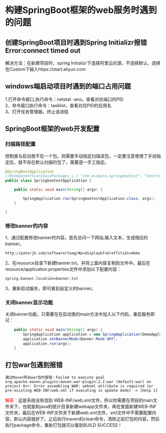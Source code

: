 # 构建SpringBoot框架的web服务时遇到的问题  
## 创建SpringBoot项目时遇到Spring Initializr报错Error:connect timed out  
解决方法：在新建项目时，spring Initializr下选择阿里云的源，不选择默认，选择在Custom下输入https://start.aliyun.com     
## windows端启动项目时遇到的端口占用问题  
1.打开命令窗口,执行命令：netstat -ano。查看对应端口的PID   
2、命令窗口执行命令：tasklist，查看对应PID的应用名  
3、打开任务管理器，终止该进程  

## SpringBoot框架的web开发配置  
### 扫描路径配置  
控制类与启动类不在一个包，则需要手动指定扫描该包，一定要注意使用了手动指定后，就不存在默认扫描的包了，需要逐一手工指定。  
```java
@SpringBootApplication
//@ComponentScan(basePackages = { "com.example.springbootest", "Controlller" }) // 手动指定扫描的包
public class SpringbootestApplication {

    public static void main(String[] args) {

        SpringApplication.run(SpringbootestApplication.class, args);
    }

}
``` 
### 修改banner的内容  
1、通过配置修改banner的内容。首先访问一下网站,输入文本，生成相应的banner。    
```properties  
http://patorjk.com/software/taag/#p=display&f=Graffiti&t=demo
```
2、在resource目录下新建banner.txt，并将上面内容复制到文件中。最后在resource/application.properties文件中添加以下配置内容：
```properties  
spring.banner.location=banner.txt
```
3、重新启动服务，即可看到自定义的banner。  
### 关闭banner显示功能  
关闭banner功能，只需要在在启动类的main方法中加入以下代码，重启服务即可：  
```java
    public static void main(String[] args) {
		SpringApplication application = new SpringApplication(DemoApplication.class);
		application.setBannerMode(Banner.Mode.OFF);
        application.run(args);
	}
```
## 打包war包遇到报错
```
通过Maven导出war包时报错：Failed to execute goal org.apache.maven.plugins:maven-war-plugin:2.2:war (default-war) on project Ocr: Error assembling WAR: webxml attribute is required (or pre-existing WEB-INF/web.xml if executing in update mode) -> [Help 1]  
```
<font color=red>解答：</font>这是系统没有找到 WEB-INF/web.xml文件，所以你需要在项目的main文件夹下，也就是和java的统计目录新建webapp文件夹，再在里面新建WEB-INF文件夹，最后在WEB-INF文件夹下新建web.xml文件，xml文件中不需要配置内容，默认内容就好了。之后执行maven的clean命令，清除之前打包的内容，然后执行package命令，重新打包就可以看到BUILD SUCCESS！